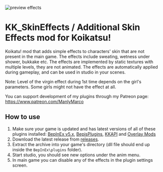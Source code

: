 ![preview effects](https://user-images.githubusercontent.com/39247311/50917637-52220580-143e-11e9-9274-5575496dacdb.png)
# KK_SkinEffects / Additional Skin Effects mod for Koikatsu!
Koikatu! mod that adds simple effects to characters' skin that are not present in the main game. The effects include sweating, wetness under shower, bukkake etc. The effects are implemented by static textures with multiple levels, they are not animated. The effects are automatically applied during gameplay, and can be used in studio in your scenes.

Note: Level of the virgin effect during 1st time depends on the girl's parameters. Some girls might not have the effect at all.

You can support development of my plugins through my Patreon page: https://www.patreon.com/ManlyMarco

## How to use 
1. Make sure your game is updated and has latest versions of all of these plugins installed: [BepInEx v5.x](https://github.com/BepInEx/BepInEx), [BepisPlugins](https://github.com/bbepis/BepisPlugins), [KKAPI](https://github.com/ManlyMarco/KKAPI) and [Overlay Mods](https://github.com/ManlyMarco/Koikatu-Overlay-Mods)
2. Download the latest release from [releases](https://github.com/ManlyMarco/KK_SkinEffects/releases).
3. Extract the archive into your game's directory (dll file should end up inside the `BepInEx\plugins` folder).
4. Start studio, you should see new options under the anim menu.
5. In main game you can disable any of the effects in the plugin settings screen.
